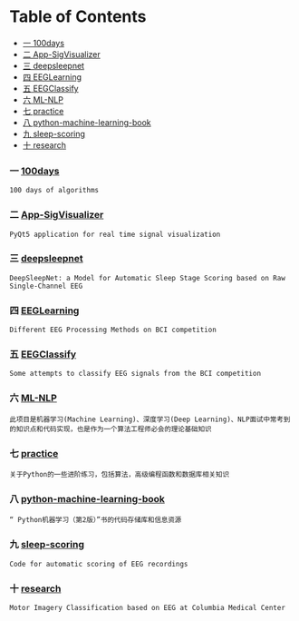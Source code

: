 Table of Contents
=================
* [一  100days](#一-100days)
* [二  App-SigVisualizer](#二-app-sigvisualizer)
* [三  deepsleepnet](#三-deepsleepnet)
* [四  EEGLearning](#四-eeglearning)
* [五  EEGClassify](#五-eegclassify)
* [六  ML-NLP](#六-ml-nlp)
* [七  practice](#七-practice)
* [八  python-machine-learning-book](#八-python-machine-learning-book)
* [九  sleep-scoring](#九-sleep-scoring)
* [十  research](#十-research) 

### 一 [100days](https://github.com/coells/100days)
    100 days of algorithms

### 二 [App-SigVisualizer](https://github.com/labstreaminglayer/App-SigVisualizer)
    PyQt5 application for real time signal visualization

### 三 [deepsleepnet](https://github.com/akaraspt/deepsleepnet)
    DeepSleepNet: a Model for Automatic Sleep Stage Scoring based on Raw Single-Channel EEG

### 四 [EEGLearning](https://github.com/shenyurun/EEGLearning)
    Different EEG Processing Methods on BCI competition

### 五 [EEGClassify](https://github.com/kevinchangwang/EEG_Classify)
    Some attempts to classify EEG signals from the BCI competition

### 六 [ML-NLP](https://github.com/NLP-LOVE/ML-NLP)
    此项目是机器学习(Machine Learning)、深度学习(Deep Learning)、NLP面试中常考到的知识点和代码实现，也是作为一个算法工程师必会的理论基础知识

### 七 [practice](https://github.com/0Monster0/Python)
    关于Python的一些进阶练习，包括算法，高级编程函数和数据库相关知识

### 八 [python-machine-learning-book](https://github.com/rasbt/python-machine-learning-book-2nd-edition)
    “ Python机器学习（第2版）”书的代码存储库和信息资源

### 九 [sleep-scoring](https://github.com/alexander-malafeev/sleep-scoring)
    Code for automatic scoring of EEG recordings

### 十 [research](https://github.com/Kearlay/research)
    Motor Imagery Classification based on EEG at Columbia Medical Center